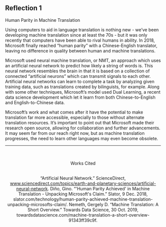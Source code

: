 ## Reflection 1


Human Parity in Machine Translation

Using computers to aid in language translation is nothing new - we’ve been developing machine translation since at least the 70s - but it was only recently that computers have been able to rival humans in ability. In 2018, Microsoft finally reached “human parity” with a Chinese-English translator, leaving no difference in quality between human and machine translations.  

Microsoft used neural machine translation, or NMT, an approach which uses an artificial neural network to predict how likely a string of words is. This neural network resembles the brain in that it is based on a collection of connected “artificial neurons” which can transmit signals to each other. Artificial neural networks can learn to complete a task by analyzing given training data, such as translations created by bilinguists, for example. Along with some other techniques, Microsoft’s model used Dual Learning, a recent data science development which let it learn from both Chinese-to-English and English-to-Chinese data. 

Microsoft’s work and what comes after it have the potential to make translation far more accessible, especially to those without alternate translation resources. It’s important to point out that Microsoft made their research open source, allowing for collaboration and further advancements. It may seem far from our reach right now, but as machine translation progresses, the need to learn other languages may even become obsolete. 

***
<br />
<br />


<div align="center">Works Cited

<br />
<br />

“Artificial Neural Network.” ScienceDirect, www.sciencedirect.com/topics/earth-and-planetary-sciences/artificial-neural-network.
Diño, Gino. “'Human Parity Achieved' in Machine Translation - Unpacking Microsoft's Claim.” Slator, 9 Dec. 2018, slator.com/technology/human-parity-achieved-machine-translation-unpacking-microsofts-claim/.
Nemeth, Gergely D. “Machine Translation: A Short Overview.” Towards Data Science, 30 Oct. 2019, towardsdatascience.com/machine-translation-a-short-overview-91343ff39c9f. 

